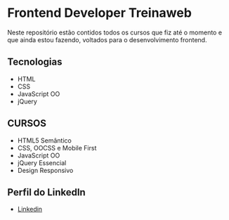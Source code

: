 # Frontend Developer Treinaweb

Neste repositório estão contidos todos os cursos que fiz até o momento e que ainda estou fazendo, voltados para o desenvolvimento frontend.

## Tecnologias

* HTML
* CSS
* JavaScript OO
* jQuery

## CURSOS

* HTML5 Semântico
* CSS, OOCSS e Mobile First
* JavaScript OO
* jQuery Essencial
* Design Responsivo



## Perfil do LinkedIn 

* [Linkedin](https://www.linkedin.com/in/daniel-silva-852306ab/)
